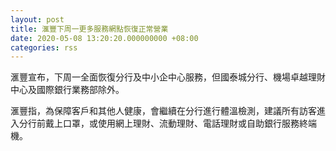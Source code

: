 ```yaml
---
layout: post
title: 滙豐下周一更多服務網點恢復正常營業
date: 2020-05-08 13:20:20.000000000 +08:00
categories: rss
---
```


滙豐宣布，下周一全面恢復分行及中小企中心服務，但國泰城分行、機場卓越理財中心及國際銀行業務部除外。

滙豐指，為保障客戶和其他人健康，會繼續在分行進行體溫檢測，建議所有訪客進入分行前戴上口罩，或使用網上理財、流動理財、電話理財或自助銀行服務終端機。
